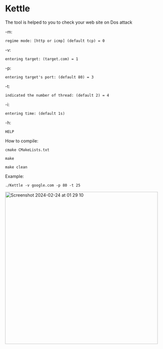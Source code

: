 # Kettle
The tool is helped to you to check your web site on Dos attack


-m:

    regime mode: [http or icmp] (default tcp) = 0

-v:

    entering target: (target.com) = 1

-p:

    entering target's port: (default 80) = 3

-t:
    
    indicated the number of thread: (default 2) = 4

-i:
    
    entering time: (default 1s)

-h:

    HELP

How to compile:

    cmake CMakeLists.txt

    make
    
    make clean


Example:

    ./Kettle -v google.com -p 80 -t 25 
    
<img width="494" alt="Screenshot 2024-02-24 at 01 29 10" src="https://github.com/seout/Kettle/assets/113185077/f21d9af4-510d-49f6-82f4-f2f2d1f4acd5">
